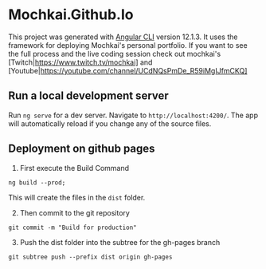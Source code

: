 # Mochkai.Github.Io

This project was generated with [Angular CLI](https://github.com/angular/angular-cli) version 12.1.3.
It uses the framework for deploying Mochkai's personal portfolio.
If you want to see the full process and the live coding session check out mochkai's [Twitch|https://www.twitch.tv/mochkai] and [Youtube|https://youtube.com/channel/UCdNQsPmDe_R59iMgIJfmCKQ]

## Run a local development server

Run `ng serve` for a dev server. Navigate to `http://localhost:4200/`. The app will automatically reload if you change any of the source files.

## Deployment on github pages

1. First execute the Build Command
```
ng build --prod;
```
This will create the files in the `dist` folder.

2. Then commit to the git repository
```
git commit -m "Build for production"
```

3. Push the dist folder into the subtree for the gh-pages branch
```
git subtree push --prefix dist origin gh-pages
```
